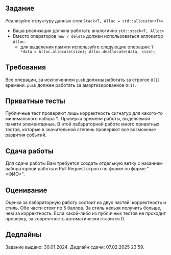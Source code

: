 ## Задание
Реализуйте структуру данных стек `Stack<T, Alloc = std::allocator<T>>`.
* Ваша реализация должна работать аналогично `std::stack<T, Alloc>`
* Вместо операторов `new / delete` должен использоваться аллокатор `Alloc`:
  * для выделения памяти используйте следующие операции: `T *data = Alloc.allocate(size); Alloc.deallocate(data, size);`

## Требования
Все операции, за исключением `push` должны работать за строгое `O(1)` времени. `push` должен работать за амартизированное `O(1)`.

## Приватные тесты
Публичные тест проверяют лишь корректность сигнатур для какого-то минимального набора `T`. 
Проверка времени работы, выделяемой памяти элементарные.
В этой лабараторной работе много приватных тестов, которые в значительной степень проверяют все возможные развития событий.  

## Сдача работы
Для сдачи работы Вам требуется создать отдельную ветку с назанием лабораторной работы и Pull Request строго по форме по форме "<lab-name> <ФИО>".

## Оценивание
Оценка за лабораторную работу состоит из двух частей: корректность и стиль. 
Обе части стоят по 5 баллов. 
За стиль нельзя получить больше, чем за корректность. 
Если какой-либо из публичных тестов не проходит проверку, за корректность автоматически ставится 0. 

## Дедлайны
Задание выдано: 30.01.2024.
Дедлайн сдачи: 07.02.2025 23:59.
